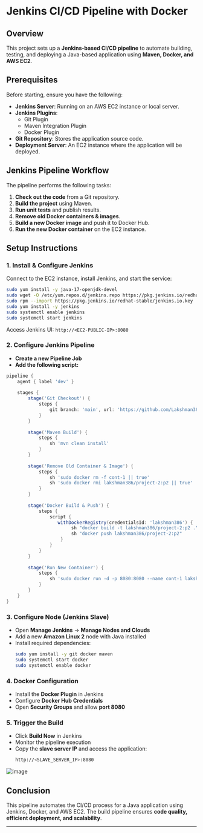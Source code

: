 # Jenkins CI/CD Pipeline with Docker

## Overview
This project sets up a **Jenkins-based CI/CD pipeline** to automate building, testing, and deploying a Java-based application using **Maven, Docker, and AWS EC2**.

## Prerequisites
Before starting, ensure you have the following:

- **Jenkins Server**: Running on an AWS EC2 instance or local server.
- **Jenkins Plugins**:
  - Git Plugin
  - Maven Integration Plugin
  - Docker Plugin
- **Git Repository**: Stores the application source code.
- **Deployment Server**: An EC2 instance where the application will be deployed.

## Jenkins Pipeline Workflow
The pipeline performs the following tasks:

1. **Check out the code** from a Git repository.
2. **Build the project** using Maven.
3. **Run unit tests** and publish results.
4. **Remove old Docker containers & images**.
5. **Build a new Docker image** and push it to Docker Hub.
6. **Run the new Docker container** on the EC2 instance.

## Setup Instructions

### 1. Install & Configure Jenkins
Connect to the EC2 instance, install Jenkins, and start the service:
```sh
sudo yum install -y java-17-openjdk-devel
sudo wget -O /etc/yum.repos.d/jenkins.repo https://pkg.jenkins.io/redhat-stable/jenkins.repo
sudo rpm --import https://pkg.jenkins.io/redhat-stable/jenkins.io.key
sudo yum install -y jenkins
sudo systemctl enable jenkins
sudo systemctl start jenkins
```
Access Jenkins UI: `http://<EC2-PUBLIC-IP>:8080`

### 2. Configure Jenkins Pipeline
- **Create a new Pipeline Job**
- **Add the following script:**

```groovy
pipeline {
    agent { label 'dev' }
    
    stages {
        stage('Git Checkout') {
            steps {
                git branch: 'main', url: 'https://github.com/Lakshman386/gctech.git'
            }
        }
        
        stage('Maven Build') {
            steps {
                sh 'mvn clean install'
            }
        }
        
        stage('Remove Old Container & Image') {
            steps {
                sh 'sudo docker rm -f cont-1 || true'
                sh 'sudo docker rmi lakshman386/project-2:p2 || true'
            }
        }
        
        stage('Docker Build & Push') {
            steps {
                script {
                   withDockerRegistry(credentialsId: 'lakshman386') {
                        sh "docker build -t lakshman386/project-2:p2 ."
                        sh "docker push lakshman386/project-2:p2"
                    }
                }
            }
        }
        
        stage('Run New Container') {
            steps {
                sh 'sudo docker run -d -p 8080:8080 --name cont-1 lakshman386/project-2:p2'
            }
        }
    }
}
```

### 3. Configure Node (Jenkins Slave)
- Open **Manage Jenkins** → **Manage Nodes and Clouds**
- Add a new **Amazon Linux 2** node with Java installed
- Install required dependencies:
  ```sh
  sudo yum install -y git docker maven
  sudo systemctl start docker
  sudo systemctl enable docker
  ```

### 4. Docker Configuration
- Install the **Docker Plugin** in Jenkins
- Configure **Docker Hub Credentials**
- Open **Security Groups** and allow **port 8080**

### 5. Trigger the Build
- Click **Build Now** in Jenkins
- Monitor the pipeline execution
- Copy the **slave server IP** and access the application:
  ```sh
  http://<SLAVE_SERVER_IP>:8080
  ```

![image](https://github.com/user-attachments/assets/16dd399e-a3e4-403c-aa9f-0761673f995c)


## Conclusion
This pipeline automates the CI/CD process for a Java application using Jenkins, Docker, and AWS EC2. The build pipeline ensures **code quality, efficient deployment, and scalability**.

---
